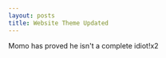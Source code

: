 ```yaml
---
layout: posts
title: Website Theme Updated
---
```

<div class="blurb">
	<p>Momo has proved he isn't a complete idiot!x2 </p>
</div><!-- /.blurb -->
